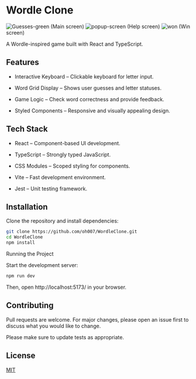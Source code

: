 # Wordle Clone


![Guesses-green](https://github.com/user-attachments/assets/36f20049-3ed1-47a0-b276-8be4654b17d7)
(Main screen)
![popup-screen](https://github.com/user-attachments/assets/683a3f37-1f56-4ec6-95e8-71ec321d54e3)
(Help screen)
![won](https://github.com/user-attachments/assets/b7fecc43-dd66-46be-b9e4-b39423645d3a)
(Win screen)

A Wordle-inspired game built with React and TypeScript.

## Features

- Interactive Keyboard – Clickable keyboard for letter input.

- Word Grid Display – Shows user guesses and letter statuses.

- Game Logic – Check word correctness and provide feedback.

- Styled Components – Responsive and visually appealing design.

## Tech Stack

* React – Component-based UI development.

* TypeScript – Strongly typed JavaScript.

* CSS Modules – Scoped styling for components.

* Vite – Fast development environment.

* Jest – Unit testing framework.

## Installation

Clone the repository and install dependencies:
```bash
git clone https://github.com/oh007/WordleClone.git
cd WordleClone
npm install
```

Running the Project

Start the development server:
```bash
npm run dev
```
Then, open http://localhost:5173/ in your browser.
## Contributing

Pull requests are welcome. For major changes, please open an issue first
to discuss what you would like to change.

Please make sure to update tests as appropriate.

## License

[MIT](https://choosealicense.com/licenses/mit/)
